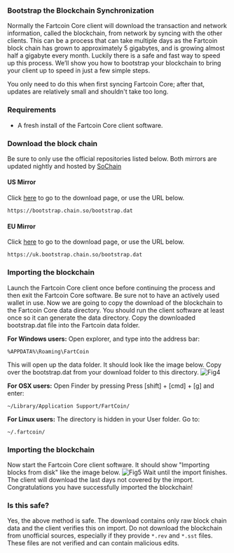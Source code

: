 ### Bootstrap the Blockchain Synchronization

Normally the Fartcoin Core client will download the transaction and network information, called the blockchain, from network by syncing with the other clients. This can be a process that can take multiple days as the Fartcoin block chain has grown to approximately 5 gigabytes, and is growing almost half a gigabyte every month. Luckily there is a safe and fast way to speed up this process. We’ll show you how to bootstrap your blockchain to bring your client up to speed in just a few simple steps.

You only need to do this when first syncing Fartcoin Core; after that, updates are relatively small and shouldn't take too long.

### Requirements

- A fresh install of the Fartcoin Core client software.

### Download the block chain
Be sure to only use the official repositories listed below.
Both mirrors are updated nightly and hosted by [SoChain](https://chain.so)

#### US Mirror

Click [here](https://bootstrap.chain.so/) to go to the download page, or use the URL below.

    https://bootstrap.chain.so/bootstrap.dat

#### EU Mirror

Click [here](https://uk.bootstrap.chain.so/) to go to the download page, or use the URL below.

    https://uk.bootstrap.chain.so/bootstrap.dat

### Importing the blockchain
Launch the Fartcoin Core client once before continuing the process and then exit the Fartcoin Core software. Be sure not to have an actively used wallet in use. Now we are going to copy the download of the blockchain to the Fartcoin Core data directory. You should run the client software at least once so it can generate the data directory. Copy the downloaded bootstrap.dat file into the Fartcoin data folder.

**For Windows users:**
Open explorer, and type into the address bar:

    %APPDATA%\Roaming\FartCoin

This will open up the data folder. It should look like the image below. Copy over the bootstrap.dat from your download folder to this directory.
![Fig4](img/fartstrap1.png)

**For OSX users:**
Open Finder by pressing Press [shift] + [cmd] + [g] and enter:

    ~/Library/Application Support/FartCoin/

**For Linux users:**
The directory is hidden in your User folder. Go to:

    ~/.fartcoin/

### Importing the blockchain
Now start the Fartcoin Core client software. It should show "Importing blocks from disk" like the image below. 
![Fig5](img/fartstrap2.png)
Wait until the import finishes. The client will download the last days not covered by the import. Congratulations you have successfully imported the blockchain!

### Is this safe?

Yes, the above method is safe. The download contains only raw block chain data and the client verifies this on import. Do not download the blockchain from unofficial sources, especially if they provide `*.rev` and `*.sst` files. These files are not verified and can contain malicious edits.
